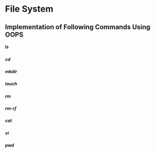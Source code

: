 # File System

## Implementation of Following Commands Using OOPS

##### ls
##### cd
##### mkdir
##### touch
##### rm
##### rm-rf
##### cat
##### vi
##### pwd


